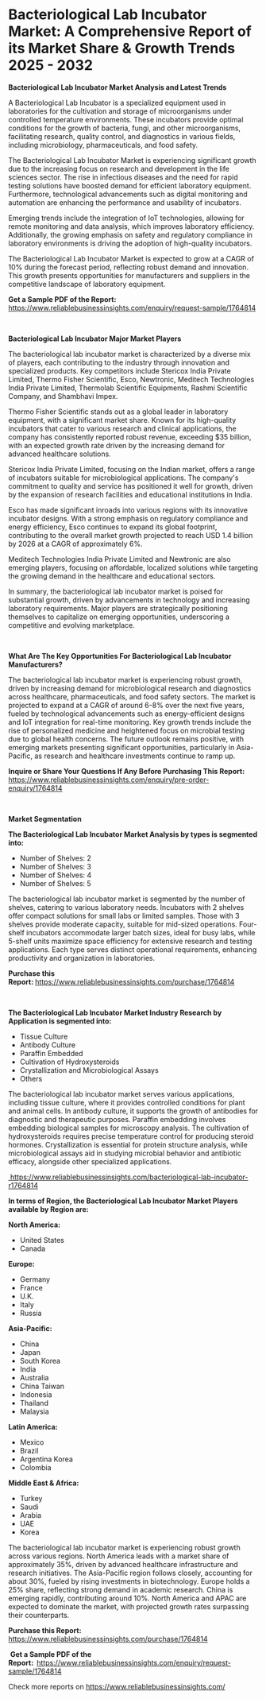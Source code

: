 <p><h1>Bacteriological Lab Incubator Market: A Comprehensive Report of its Market Share & Growth Trends 2025 - 2032</h1></p><p><strong>Bacteriological Lab Incubator Market Analysis and Latest Trends</strong></p>
<p><p>A Bacteriological Lab Incubator is a specialized equipment used in laboratories for the cultivation and storage of microorganisms under controlled temperature environments. These incubators provide optimal conditions for the growth of bacteria, fungi, and other microorganisms, facilitating research, quality control, and diagnostics in various fields, including microbiology, pharmaceuticals, and food safety.</p><p>The Bacteriological Lab Incubator Market is experiencing significant growth due to the increasing focus on research and development in the life sciences sector. The rise in infectious diseases and the need for rapid testing solutions have boosted demand for efficient laboratory equipment. Furthermore, technological advancements such as digital monitoring and automation are enhancing the performance and usability of incubators.</p><p>Emerging trends include the integration of IoT technologies, allowing for remote monitoring and data analysis, which improves laboratory efficiency. Additionally, the growing emphasis on safety and regulatory compliance in laboratory environments is driving the adoption of high-quality incubators.</p><p>The Bacteriological Lab Incubator Market is expected to grow at a CAGR of 10% during the forecast period, reflecting robust demand and innovation. This growth presents opportunities for manufacturers and suppliers in the competitive landscape of laboratory equipment.</p></p>
<p><strong>Get a Sample PDF of the Report:&nbsp;</strong> <a href="https://www.reliablebusinessinsights.com/enquiry/request-sample/1764814?utm_campaign=2637&utm_medium=2&utm_source=Github&utm_content=ia&utm_term=27022025&utm_id=bacteriological-lab-incubator">https://www.reliablebusinessinsights.com/enquiry/request-sample/1764814</a></p>
<p>&nbsp;</p>
<p><strong>Bacteriological Lab Incubator Major Market Players</strong></p>
<p><p>The bacteriological lab incubator market is characterized by a diverse mix of players, each contributing to the industry through innovation and specialized products. Key competitors include Stericox India Private Limited, Thermo Fisher Scientific, Esco, Newtronic, Meditech Technologies India Private Limited, Thermolab Scientific Equipments, Rashmi Scientific Company, and Shambhavi Impex.</p><p>Thermo Fisher Scientific stands out as a global leader in laboratory equipment, with a significant market share. Known for its high-quality incubators that cater to various research and clinical applications, the company has consistently reported robust revenue, exceeding $35 billion, with an expected growth rate driven by the increasing demand for advanced healthcare solutions.</p><p>Stericox India Private Limited, focusing on the Indian market, offers a range of incubators suitable for microbiological applications. The company's commitment to quality and service has positioned it well for growth, driven by the expansion of research facilities and educational institutions in India. </p><p>Esco has made significant inroads into various regions with its innovative incubator designs. With a strong emphasis on regulatory compliance and energy efficiency, Esco continues to expand its global footprint, contributing to the overall market growth projected to reach USD 1.4 billion by 2026 at a CAGR of approximately 6%.</p><p>Meditech Technologies India Private Limited and Newtronic are also emerging players, focusing on affordable, localized solutions while targeting the growing demand in the healthcare and educational sectors.</p><p>In summary, the bacteriological lab incubator market is poised for substantial growth, driven by advancements in technology and increasing laboratory requirements. Major players are strategically positioning themselves to capitalize on emerging opportunities, underscoring a competitive and evolving marketplace.</p></p>
<p>&nbsp;</p>
<p><strong>What Are The Key Opportunities For Bacteriological Lab Incubator Manufacturers?</strong></p>
<p><p>The bacteriological lab incubator market is experiencing robust growth, driven by increasing demand for microbiological research and diagnostics across healthcare, pharmaceuticals, and food safety sectors. The market is projected to expand at a CAGR of around 6-8% over the next five years, fueled by technological advancements such as energy-efficient designs and IoT integration for real-time monitoring. Key growth trends include the rise of personalized medicine and heightened focus on microbial testing due to global health concerns. The future outlook remains positive, with emerging markets presenting significant opportunities, particularly in Asia-Pacific, as research and healthcare investments continue to ramp up.</p></p>
<p><strong>Inquire or Share Your Questions If Any Before Purchasing This Report:</strong> <a href="https://www.reliablebusinessinsights.com/enquiry/pre-order-enquiry/1764814?utm_campaign=2637&utm_medium=2&utm_source=Github&utm_content=ia&utm_term=27022025&utm_id=bacteriological-lab-incubator">https://www.reliablebusinessinsights.com/enquiry/pre-order-enquiry/1764814</a></p>
<p>&nbsp;</p>
<p><strong>Market Segmentation</strong></p>
<p><strong>The Bacteriological Lab Incubator Market Analysis by types is segmented into:</strong></p>
<p><ul><li>Number of Shelves: 2</li><li>Number of Shelves: 3</li><li>Number of Shelves: 4</li><li>Number of Shelves: 5</li></ul></p>
<p><p>The bacteriological lab incubator market is segmented by the number of shelves, catering to various laboratory needs. Incubators with 2 shelves offer compact solutions for small labs or limited samples. Those with 3 shelves provide moderate capacity, suitable for mid-sized operations. Four-shelf incubators accommodate larger batch sizes, ideal for busy labs, while 5-shelf units maximize space efficiency for extensive research and testing applications. Each type serves distinct operational requirements, enhancing productivity and organization in laboratories.</p></p>
<p><strong>Purchase this Report:&nbsp;</strong><a href="https://www.reliablebusinessinsights.com/purchase/1764814?utm_campaign=2637&utm_medium=2&utm_source=Github&utm_content=ia&utm_term=27022025&utm_id=bacteriological-lab-incubator">https://www.reliablebusinessinsights.com/purchase/1764814</a></p>
<p>&nbsp;</p>
<p><strong>The Bacteriological Lab Incubator Market Industry Research by Application is segmented into:</strong></p>
<p><ul><li>Tissue Culture</li><li>Antibody Culture</li><li>Paraffin Embedded</li><li>Cultivation of Hydroxysteroids</li><li>Crystallization and Microbiological Assays</li><li>Others</li></ul></p>
<p><p>The bacteriological lab incubator market serves various applications, including tissue culture, where it provides controlled conditions for plant and animal cells. In antibody culture, it supports the growth of antibodies for diagnostic and therapeutic purposes. Paraffin embedding involves embedding biological samples for microscopy analysis. The cultivation of hydroxysteroids requires precise temperature control for producing steroid hormones. Crystallization is essential for protein structure analysis, while microbiological assays aid in studying microbial behavior and antibiotic efficacy, alongside other specialized applications.</p></p>
<p><a href="https://www.reliablebusinessinsights.com/bacteriological-lab-incubator-r1764814?utm_campaign=2637&utm_medium=2&utm_source=Github&utm_content=ia&utm_term=27022025&utm_id=bacteriological-lab-incubator">&nbsp;https://www.reliablebusinessinsights.com/bacteriological-lab-incubator-r1764814</a></p>
<p><strong>In terms of Region, the Bacteriological Lab Incubator Market Players available by Region are:</strong></p>
<p>
    <p> <strong> North America: </strong>
        <ul>
            <li>United States</li>
            <li>Canada</li>
        </ul>
        </p> 
    <p> <strong> Europe: </strong>
        <ul>
            <li>Germany</li>
            <li>France</li>
            <li>U.K.</li>
            <li>Italy</li>
            <li>Russia</li>
        </ul>
        </p> 
    <p> <strong> Asia-Pacific: </strong>
        <ul>
            <li>China</li>
            <li>Japan</li>
            <li>South Korea</li>
            <li>India</li>
            <li>Australia</li>
            <li>China Taiwan</li>
            <li>Indonesia</li>
            <li>Thailand</li>
            <li>Malaysia</li>
        </ul>
        </p> 
    <p> <strong> Latin America: </strong>
        <ul>
            <li>Mexico</li>
            <li>Brazil</li>
            <li>Argentina Korea</li>
            <li>Colombia</li>
        </ul>
        </p> 
    <p> <strong> Middle East & Africa: </strong>
        <ul>
            <li>Turkey</li>
            <li>Saudi</li>
            <li>Arabia</li>
            <li>UAE</li>
            <li>Korea</li>
        </ul>
    </p>
    </p>
<p><p>The bacteriological lab incubator market is experiencing robust growth across various regions. North America leads with a market share of approximately 35%, driven by advanced healthcare infrastructure and research initiatives. The Asia-Pacific region follows closely, accounting for about 30%, fueled by rising investments in biotechnology. Europe holds a 25% share, reflecting strong demand in academic research. China is emerging rapidly, contributing around 10%. North America and APAC are expected to dominate the market, with projected growth rates surpassing their counterparts.</p></p>
<p><strong>Purchase this Report: </strong><a href="https://www.reliablebusinessinsights.com/purchase/1764814?utm_campaign=2637&utm_medium=2&utm_source=Github&utm_content=ia&utm_term=27022025&utm_id=bacteriological-lab-incubator">https://www.reliablebusinessinsights.com/purchase/1764814</a></p>
<p>&nbsp;<strong>Get a Sample PDF of the Report:&nbsp;&nbsp;</strong><a href="https://www.reliablebusinessinsights.com/enquiry/request-sample/1764814?utm_campaign=2637&utm_medium=2&utm_source=Github&utm_content=ia&utm_term=27022025&utm_id=bacteriological-lab-incubator">https://www.reliablebusinessinsights.com/enquiry/request-sample/1764814</a></p>
<p><strong></strong></p>
<p>Check more reports on <a href="https://www.reliablebusinessinsights.com/?utm_campaign=2637&utm_medium=2&utm_source=Github&utm_content=ia&utm_term=27022025&utm_id=bacteriological-lab-incubator">https://www.reliablebusinessinsights.com/</a></p>